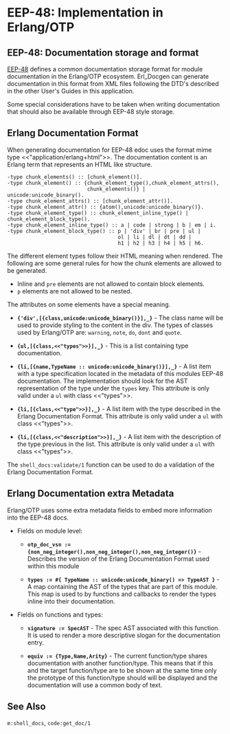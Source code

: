 <!--
%% %CopyrightBegin%
%%
%% SPDX-License-Identifier: Apache-2.0
%%
%% Copyright Ericsson AB 2024-2025. All Rights Reserved.
%%
%% Licensed under the Apache License, Version 2.0 (the "License");
%% you may not use this file except in compliance with the License.
%% You may obtain a copy of the License at
%%
%%     http://www.apache.org/licenses/LICENSE-2.0
%%
%% Unless required by applicable law or agreed to in writing, software
%% distributed under the License is distributed on an "AS IS" BASIS,
%% WITHOUT WARRANTIES OR CONDITIONS OF ANY KIND, either express or implied.
%% See the License for the specific language governing permissions and
%% limitations under the License.
%%
%% %CopyrightEnd%
-->
# EEP-48: Implementation in Erlang/OTP

## EEP-48: Documentation storage and format

[EEP-48](`e:kernel:eep48_chapter.md`) defines a common documentation storage
format for module documentation in the Erlang/OTP ecosystem. Erl_Docgen can
generate documentation in this format from XML files following the DTD's
described in the other User's Guides in this application.

Some special considerations have to be taken when writing documentation that
should also be available through EEP-48 style storage.

## Erlang Documentation Format

When generating documentation for EEP-48 edoc uses the format mime type
<<"application/erlang+html">>. The documentation content is an Erlang term that
represents an HTML like structure.

```text
-type chunk_elements() :: [chunk_element()].
-type chunk_element() :: {chunk_element_type(),chunk_element_attrs(),
                          chunk_elements()} | unicode:unicode_binary().
-type chunk_element_attrs() :: [chunk_element_attr()].
-type chunk_element_attr() :: {atom(),unicode:unicode_binary()}.
-type chunk_element_type() :: chunk_element_inline_type() | chunk_element_block_type().
-type chunk_element_inline_type() :: a | code | strong | b | em | i.
-type chunk_element_block_type() :: p | 'div' | br | pre | ul |
                                    ol | li | dl | dt | dd |
                                    h1 | h2 | h3 | h4 | h5 | h6.
```

The different element types follow their HTML meaning when rendered. The
following are some general rules for how the chunk elements are allowed to be
generated.

- Inline and `pre` elements are not allowed to contain block elements.
- `p` elements are not allowed to be nested.

The attributes on some elements have a special meaning.

- **`{'div',[{class,unicode:unicode_binary()}],_}`** - The class name will be
  used to provide styling to the content in the div. The types of classes used
  by Erlang/OTP are: `warning`, `note`, `do`, `dont` and `quote`.

- **`{ul,[{class,<<"types">>}],_}`** - This is a list containing type
  documentation.

- **`{li,[{name,TypeName :: unicode:unicode_binary()}],_}`** - A list item with
  a type specification located in the metadata of this modules EEP-48
  documentation. The implementation should look for the AST representation of
  the type under the `types` key. This attribute is only valid under a `ul` with
  class <<"types">>.

- **`{li,[{class,<<"type">>}],_}`** - A list item with the type described in the
  Erlang Documentation Format. This attribute is only valid under a `ul` with
  class <<"types">>.

- **`{li,[{class,<<"description">>}],_}`** - A list item with the description of
  the type previous in the list. This attribute is only valid under a `ul` with
  class <<"types">>.

The `shell_docs:validate/1` function can be used to do a validation of the
Erlang Documentation Format.

## Erlang Documentation extra Metadata

Erlang/OTP uses some extra metadata fields to embed more information into the
EEP-48 docs.

- Fields on module level:

  - **`otp_doc_vsn := {non_neg_integer(),non_neg_integer(),non_neg_integer()}`** -
    Describes the version of the Erlang Documentation Format used within this
    module

  - **`types := #{ TypeName :: unicode:unicode_binary() => TypeAST }`** - A map
    containing the AST of the types that are part of this module. This map is
    used to by functions and callbacks to render the types inline into their
    documentation.

- Fields on functions and types:

  - **`signature := SpecAST`** - The spec AST associated with this function. It
    is used to render a more descriptive slogan for the documentation entry.

  - **`equiv := {Type,Name,Arity}`** - The current function/type shares
    documentation with another function/type. This means that if this and the
    target function/type are to be shown at the same time only the prototype of
    this function/type should will be displayed and the documentation will use a
    common body of text.

## See Also

`m:shell_docs`, `code:get_doc/1`
